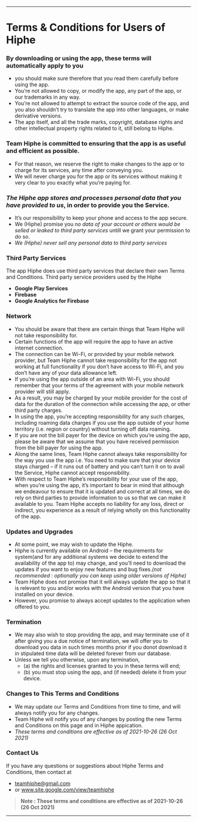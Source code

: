 **************************************************************************************************************

# Terms & Conditions for Users of Hiphe

### By downloading or using the app, these terms will automatically apply to you 
  - you should make sure therefore that you read them carefully before using the app.
  -  You’re not allowed to copy, or modify the app, any part of the app, or our trademarks in any way. 
  -  You’re not allowed to attempt to extract the source code of the app, and you also shouldn’t try to translate the app into other languages, or make derivative versions. 
  -  The app itself, and all the trade marks, copyright, database rights and other intellectual property rights related to it, still belong to Hiphe.

### Team Hiphe is committed to ensuring that the app is as useful and efficient as possible. 
- For that reason, we reserve the right to make changes to the app or to charge for its services, any time after conveying you.
- We will never charge you for the app or its services without making it very clear to you exactly what you’re paying for.

###  _The Hiphe app stores and processes personal data that you have provided to us_, in order to provide you the Service. 
- It’s our responsibility to keep your phone and access to the app secure. 
- We (Hiphe) promise you _no data of your account or others would be selled or leaked to third party services_ untill we grant your permission to do so.
- _We (Hiphe) never sell any personal data to third party services_

### Third Party Services
The app Hiphe does use third party services that declare their own Terms and Conditions.
Third party service providers used by the Hiphe
  - **Google Play Services**
  - **Firebase**
  - **Google Analytics for Firebase**

### Network
- You should be aware that there are certain things that Team Hiphe
will not take responsibility for.
- Certain functions of the app will require 
the app to have an active internet connection. 
- The connection can be Wi-Fi, or provided by
your mobile network provider, but Team Hiphe cannot take responsibility for the app not working at full functionality 
if you don’t have access to Wi-Fi, and you don’t have any of your data allowance left.
- If you’re using the app outside of an area with Wi-Fi, you should remember that your terms of the agreement with your mobile network provider will still apply. 
- As a result, you may be charged by your mobile provider for the cost of data for the duration of the connection while accessing the app, or other third party charges. 
- In using the app, you’re accepting responsibility for any such charges, including roaming data charges if you use the app outside of your home territory (i.e. region or country) without turning off data roaming. 
- If you are not the bill payer for the device on which you’re using the app, please be aware that we assume that you have received permission from the bill payer for using the app.
- Along the same lines, Team Hiphe cannot always take responsibility for the way you use the app i.e. You need to make sure that your device stays charged – if it runs out of battery and you can’t turn it on to avail the Service, Hiphe cannot accept responsibility.
- With respect to Team Hiphe’s responsibility for your use of the app, when you’re using the app, it’s important to bear in mind that although we endeavour to ensure that it is updated and correct at all times, we do rely on third parties to provide information to us so that we can make it available to you. 
Team Hiphe accepts no liability for any loss, direct or indirect, you experience as a result of relying wholly on this functionality of the app.

### Updates and Upgrades
- At some point, we may wish to update the Hiphe. 
- Hiphe is currently available on Android – the requirements for system(and for any additional systems we decide to extend the availability of the app to) may change, and you’ll need to download the updates if you want to enjoy new features and bug fixes._(not recommended : optionally you can keep using older versions of Hiphe)_
- Team Hiphe does not promise that it will always update the app so that it is relevant to you and/or works with the Android version that you have installed on your device. 
- However, you promise to always accept updates to the application when offered to you. 

### Termination
- We may also wish to stop providing the app, and may terminate use of it after giving you a due notice of termination, we will offer you to download you data in such times months prior if you donot download it in stipulated time data will be deleted forever from our database. 
- Unless we tell you otherwise, upon any termination, 
  - (a) the rights and licenses granted to you in these terms will end; 
  - (b) you must stop using the app, and (if needed) delete it from your device.

### Changes to This Terms and Conditions
- We may update our Terms and Conditions from time to time, and will always notify you for any changes. 
- Team Hiphe will notify you of any changes by posting the new Terms and Conditions on this page and in Hiphe appication.
- *These terms and conditions are effective as of 2021-10-26 (26 Oct 2021)*

### Contact Us

If you have any questions or suggestions about Hiphe Terms and Conditions, then contact at 
- teamhiphe@gmail.com
- or www.site.google.com/view/teamhiphe

>__Note : These terms and conditions are effective as of 2021-10-26 (26 Oct 2021)__
*************************************************************************************************************
